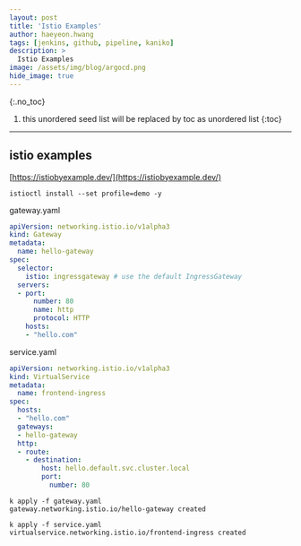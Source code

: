 ```yaml
---
layout: post
title: 'Istio Examples' 
author: haeyeon.hwang
tags: [jenkins, github, pipeline, kaniko]
description: >
  Istio Examples
image: /assets/img/blog/argocd.png
hide_image: true
---
```



{:.no_toc}
1. this unordered seed list will be replaced by toc as unordered list
{:toc}

---

## istio examples

[https://istiobyexample.dev/](https://istiobyexample.dev/)

~~~console
istioctl install --set profile=demo -y
~~~

gateway.yaml

~~~yaml
apiVersion: networking.istio.io/v1alpha3
kind: Gateway
metadata:
  name: hello-gateway
spec:
  selector:
    istio: ingressgateway # use the default IngressGateway
  servers:
  - port:
      number: 80
      name: http
      protocol: HTTP
    hosts:
    - "hello.com"
~~~

service.yaml

~~~yaml
apiVersion: networking.istio.io/v1alpha3
kind: VirtualService
metadata:
  name: frontend-ingress
spec:
  hosts:
  - "hello.com"
  gateways:
  - hello-gateway
  http:
  - route:
    - destination:
        host: hello.default.svc.cluster.local
        port:
          number: 80
~~~

~~~console
k apply -f gateway.yaml
gateway.networking.istio.io/hello-gateway created

k apply -f service.yaml
virtualservice.networking.istio.io/frontend-ingress created
~~~